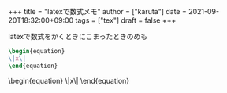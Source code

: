 +++
title = "latexで数式メモ"
author = ["karuta"]
date = 2021-09-20T18:32:00+09:00
tags = ["tex"]
draft = false
+++

latexで数式をかくときにこまったときのめも  
<!--more-->  

```latex
\begin{equation}
\|x\| 
\end{equation}
```

\begin{equation}
\\|x\\| 
\end{equation}
